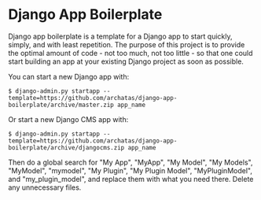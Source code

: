 # Django App Boilerplate

Django app boilerplate is a template for a Django app to start quickly, simply, and with least repetition. The purpose of this project is to provide the optimal amount of code - not too much, not too little - so that one could start building an app at your existing Django project as soon as possible.

You can start a new Django app with:

```
$ django-admin.py startapp --template=https://github.com/archatas/django-app-boilerplate/archive/master.zip app_name
```

Or start a new Django CMS app with:

```
$ django-admin.py startapp --template=https://github.com/archatas/django-app-boilerplate/archive/djangocms.zip app_name
```

Then do a global search for "My App", "MyApp", "My Model", "My Models", "MyModel", "mymodel", "My Plugin", "My Plugin Model", "MyPluginModel", and "my\_plugin_model", and replace them with what you need there. Delete any unnecessary files.
